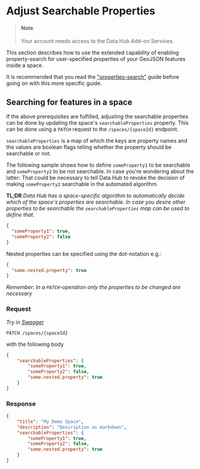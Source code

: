 # Adjust Searchable Properties

> #### Note
>
>Your account needs access to the Data Hub Add-on Services.

This section describes how to use the extended capability of enabling property-search for
user-specified properties of your GeoJSON features inside a space.

It is recommended that you read the ["properties-search"](propertiessearch.md) guide before going on
with this more specific guide.

## Searching for features in a space

If the above prerequisites are fulfilled, adjusting the searchable properties can be done by
updating the space's `searchableProperties` property. This can be done using a `PATCH` request to
the `/spaces/{spaceId}` endpoint.

`searchableProperties` is a map of which the keys are property names and the values are boolean
flags telling whether the property should be searchable or not.

The following sample shows how to define `someProperty1` to be searchable and `someProperty2` to
be not searchable. In case you're wondering about the latter: That could be necessary to tell Data Hub
to revoke the decision of making `someProperty2` searchable in the automated algorithm.

**TL;DR**
*Data Hub has a space-specific algorithm to automatically decide which of the space's properties
are searchable. In case you desire other properties to be searchable the `searchableProperties` map
can be used to define that.*

```JSON
{
  "someProperty1": true,
  "someProperty2": false
}
```

Nested properties can be specified using the dot-notation e.g.:

```JSON
{
  "some.nested.property": true
}
```

*Remember: In a `PATCH`-operation only the properties to be changed are necessary*

### Request

*Try in [Swagger](https://xyz.api.here.com/hub/static/swagger/#/Edit%20Spaces/patchSpace)*

```HTTP
PATCH /spaces/{spaceId}
```

with the following body

```JSON
{
    "searchableProperties": {
        "someProperty1": true,
        "someProperty2": false,
        "some.nested.property": true
    }
}
```

### Response

```JSON
{
    "title": "My Demo Space",
    "description": "Description as markdown",
    "searchableProperties": {
        "someProperty1": true,
        "someProperty2": false,
        "some.nested.property": true
    }
}
```
